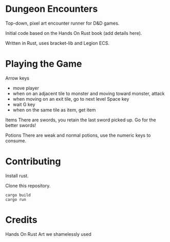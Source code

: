 # Dungeon Encounters

Top-down, pixel art encounter runner for D&D games.

Initial code based on the Hands On Rust book (add details here).

Written in Rust, uses bracket-lib and Legion ECS.

# Playing the Game

Arrow keys 
- move player
- when on an adjacent tile to monster and moving toward monster, attack
- when moving on an exit tile, go to next level
Space key
- wait
G key
- when on the same tile as item, get item

Items
There are swords, you retain the last sword picked up. Go for the better swords!

Potions
There are weak and normal potions, use the numeric keys to consume.

# Contributing

Install rust.

Clone this repository.

```
cargo build
cargo run
```


# Credits

Hands On Rust
Art we shamelessly used 
